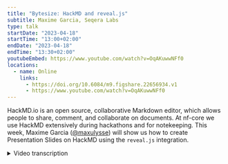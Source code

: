```yaml
---
title: "Bytesize: HackMD and reveal.js"
subtitle: Maxime Garcia, Seqera Labs
type: talk
startDate: "2023-04-18"
startTime: "13:00+02:00"
endDate: "2023-04-18"
endTime: "13:30+02:00"
youtubeEmbed: https://www.youtube.com/watch?v=OqAKuwwNFf0
locations:
  - name: Online
    links:
      - https://doi.org/10.6084/m9.figshare.22656934.v1
      - https://www.youtube.com/watch?v=OqAKuwwNFf0
---
```


HackMD.io is an open source, collaborative Markdown editor, which allows people to share, comment, and collaborate on documents. At nf-core we use HackMD extensively during hackathons and for notekeeping.
This week, Maxime Garcia ([@maxulysse](https://github.com/maxulysse)) will show us how to create Presentation Slides on HackMD using the `reveal.js` integration.

<details markdown="1"><summary>Video transcription</summary>

:::note
The content has been edited to make it reader-friendly
:::

[0:01](https://kth-se.zoom.us/j/68390542812&t=1)
(host) Hello, everyone, and welcome to being back at the bytesize talks. Since we had a bit of a break over Easter. Today we start the series with Maxime from Seqera Labs, and he is going to talk about how to use HackMD to present slides. Off to you.

[0:24](https://kth-se.zoom.us/j/68390542812&t=24)
(speaker) Thank you, Fran, for the introduction. Hello, everyone. I'm Maxime Garcia working at Seqera Labs, and I'm going to present one of the tools that we use quite often during the hackathon and everything. Which is HackMD and reveal.js. Let's start with the presentation mode, because I think this is the most common stuff. The usual disclaimer, I'm mainly covering my own usage within nf-core or what I usually do on the side, but you can do much more. Don't hesitate to investigate and explore, I think it's fun. Yes, this is messy, but it's fine.

[1:09](https://kth-se.zoom.us/j/68390542812&t=69)
First, Markdown. Because all of the stuff that we're doing is in Markdown. What is Markdown? It's a lightweight markup language. It means that it's using small tags to do stuff, but most of the time, it uses just tiny symbols as the tags. The key point is readability. Because if you can read it... this is markdown... it's understandable, at the same time, what you're seeing here is what you see there, and you can understand what you see and what you read. For me, that's one of the key points in Markdown, it's readability. If you compare that to LaTeX or some other language, which are less readable, Markdown is super high in readability. It's super easy to convert into HTML, and then PDF, and it's widely used in all of the nf-core documentation and the nf-core website. You've noticed some tiny issues around the site, but I will come to that later. Don't worry about it.

[2:18](https://kth-se.zoom.us/j/68390542812&t=138)
Quick links for Markdown, I will of course share the slides later. It will be super easy to follow the slide to follow the links and everything. Quick links, I think I have one first quick reference to the Markdown syntax, which is fairly simple, a more complete Markdown cheat sheet, which goes way more into detail. Then some more documentation for the GitHub-flavored Markdown, which is an extension of the regular Markdown.

[2:58](https://kth-se.zoom.us/j/68390542812&t=178)
What is HackMD? HackMD is a tool for real-time collaboration of Markdown documents. It's widely used during hackathons and nf-core bytesize presentations. It means I can edit a document. Just like that. Real-time edit. If someone else has the same URL as I, we can all edit the same document, exactly what we do with Google docs. It's all in Markdown, so it's super easy to do that. HackMD has the possibility to use reveal.js, which is an HTML presentation framework, which we also use widely during the hackathon and that I use a lot for the bytesize presentation. Reveal.js is another tool and HackMD made it possible to use reveal.js, in it's presentation mode.

[4:00](https://kth-se.zoom.us/j/68390542812&t=240)
What you do when you have your presentation, what you can do, you can share in slide mode. If you share in slide mode, then you can have your presentation directly as a slides, and that's all. To pass from one slide to another, once you're in slide mode, you either use the arrow on your keyboard - I'm pretty sure it works also with arrows here, or yes, it does - or you can also use the space bar. Reveal.js allows you to do sections and subsections. You can do a lot of stuff within reveal.js. You can use fragments, so if you want to have a multiple steps in the slide that get revealed one after the other, or stuff like that. But usually what I do is super simple slides.

[4:53](https://kth-se.zoom.us/j/68390542812&t=293)
How to actually use reveal.js to present within Markdown. First it's super simple. I linked how to create a slide deck, which is the HackMD documentation for it. The most important part is to follow syntax, and the most important part in following syntax is to separate the slides. You need to have one empty line, three dashes, and another empty line. That's all. Then I usually use one or two hashes, so h1 or h2 or h3 for details, subtitles. That's all, you do as you want. Sometimes you might need small text, I usually use HTML tags. Small text, or big if you need big, but usually I just need to make things smaller. What I do also, sometimes if I need some really small text, I use also font. I think there is a font tag that you can specify the size of the font. That's super simple.

[6:06](https://kth-se.zoom.us/j/68390542812&t=366)
If you want to include a picture, if it's available online, you can link it as you usually would link any picture in Markdown. You just need to know the syntax for it. You can use HackMD directly to upload your picture. If I click there, I go to "insert image", go into my download, I can insert one document, and here it is, my document should be inserted, and here it is, I have it in my image line. As you can see, it's super easy to upload a file from your computer directly to HackMD, and this is the syntax to have a picture in Markdown.

[6:55](https://kth-se.zoom.us/j/68390542812&t=415)
In HackMD, we can also use fontawesome, which is what we use a lot in nf-core to have some... I know what is causing that, so I will explain that later, sorry about that... fontawesome is resources that allows you to use simple icons for different stuff. You can have, here it's for server, but you can have a thing that was also, GitHub should be something well known, Facebook should work as well, and so you have a lot of different things: cloud, cloud should work. If you know it, it's super easy to use. What we can do, but that is regular, so yes, simple. Let me put back what I did before, okay.

[7:57](https://kth-se.zoom.us/j/68390542812&t=477)
Background, this is super useful whenever you're doing a presentation, you might want to change the background of your presentation. What I usually do there is that I use this dot slide command, and I specify which is my data background. We can add some opacity if we want by using a data background opacity. I use here 0.5, but you can have more or less, so 0.8, 0.1, so you can really play with that. Let's put it back to 5.

[8:34](https://kth-se.zoom.us/j/68390542812&t=514)
An important thing also we can do with reveal.js is export as PDF, so this we can do only when we're in slide mode. Let me show that to you.. When we're in slide mode, if you scroll down, we can see some links. We can see that I made some changes a few seconds ago, I can see that nf-core is owning this note, because of course I made this note in the nf-core organization. I can edit back the note or I can also print the note. If I print it, it's going to try to print everything as it is, and what we want actually is to print everything as a PDF, so I'm printing to file as a PDF, and okay, and it's printing. I should have my file saved on my side, and it's efficient because you really get one page per slide. I've noticed from time to time some issues. Mainly if you have pictures, like here, that are way too big. In that case I would recommend to go back and forth in between from what you have on your screen and what you have in your PDF, and try to scale down your picture or have your picture on the next page. But apart from that it should work fairly well. Most of the issues that can happen in this case is because you're not following the proper syntax.

[10:16](https://kth-se.zoom.us/j/68390542812&t=616)
What we can do more with HackMD, you can include your own CSS slide, so your own CSS style, this is what I did here, and I'm guessing this is what is causing me the issues that I have there. I just have been trying that out yesterday, and yesterday I didn't have this kind of issue, so I don't know where it's coming from. I will have to look more into that. What you're doing is just saying that I want HackMD to include this file from HackMD, and this part is exactly correspond to a document there, so this is fairly good. You can also use that to include a simple slide deck. For example what I'm doing here in this presentation, I'm including the last slide deck, and what I'm doing if I go on the page for this slide, I can see directly what is linked here. I can see here this is my own reveal.js style, and I have all my style into HTML tags, and all of the CSS correspond to this slide, which could help you. What I really like about doing that is that you can add your own custom stuff, and what I like about doing that is adding a multi-column possibility, and that helped me using "div". I'm using divs within a div multi-column to present a different... here I'm just presenting three lists into three columns, and that's all. You could really do whatever you want.

[12:08](https://kth-se.zoom.us/j/68390542812&t=728)
Then I have some more tips. When in doubt, if you have any issue, don't hesitate to add more break lines. I've noticed that it's something that works a lot in my case, because I noticed that reveal.js and HackMD, the combination between the two is very, very dependent on the break line and the syntax. It expects you to follow the proper syntax, and sometimes it's not working very well. If something is not working reload or relaunch. If you can, you can also lint markdown if you're thinking that something is not working. Printing works much better when you're using Chrome, and also following the proper syntax. The less HTML, the better as well. I think the div works well, but apart from that, I'm not sure. I think I noticed some issue with tables and stuff, it's something that you really need to look for. What you can do in reveal.js, you can set up your username. Here in my case, my username is @maxulysse, and that links me, directs me, to myself. Otherwise, if you haven't set up your own username, you will have a something which is more or less un-understandable. As I explained, you can also link directly another slide, which is what I did just here. I think I'm good for questions, so I can open everything.

[13:53](https://kth-se.zoom.us/j/68390542812&t=833)
(host) Thank you. Now anyone who wants to ask a question can do so. I enabled you to unmute yourself. Are there any questions from the audience?

(question) I had a question. Is it possible to add video files to reveal.js syntax?

(answer) Yes, definitely. reveal.js is just HTML that is presented within JS, so you can link YouTube stuff. I don't do that often because most of the time I'm assuming a presentation should be shared easily in other settings, so I usually don't include videos, but you can do that. I think I did that in a previous presentation. I think other people have done that. Definitely, I think if you have a look at all of our presentation on nf-core, you will find some that link videos.

(question cont.) Okay, thanks.

[14:59](https://kth-se.zoom.us/j/68390542812&t=899)
(host) Are there any more questions?

(speaker) All right, this is annoying. I will not include the CSS anymore in the stuff. That was super convenient because you don't need to have your own style, but yes it's... or maybe I will try to figure out what is unreliable there.

[15:19](https://kth-se.zoom.us/j/68390542812&t=919)
(question) Maybe a question from my side or clarification. This is a free software, right?

(answer) Yes, definitely this is a free tool. I think we have something special, because we have an organization, so we might have something there. Oh yes, we have a team plan. I have no idea what it means for nf-core, but we have a team plan there.

(question continued) But if you would want to use it privately or...?

(answer continued) Oh yes, you can use it privately. Like I use it privately as well where I'm making my own list of books to read or that I will share with friends. Yes, you can make your own stuff exactly, I have a couple of presentation as well and yes you can have your own workspace and everything. You can have a private notes and the public notes. Yes, you can do some stuff.

[16:19](https://kth-se.zoom.us/j/68390542812&t=979)
(host) Perfect, thank you. Ah and there is also a link from James which explains the difference, I guess, between free and paid version of HackMD.

(speaker) That's good because I guess I had definitely no idea what is the difference between the two of them.

(host) Okay cool, thank you very much. Are there any more questions? It doesn't seem so. Then I would like to thank Maxime again for the nice talk today and all of you for listening and of course as usual the Chan Zuckerberg Initiative for funding our bytesize talks. Thank you very much.

(speaker) Thank you.

</details>
